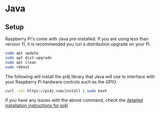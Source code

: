 # Java

## Setup

Raspberry Pi's come with Java pre-installed. If you are using less than version 11, it is recommended you run a distribution upgrade on your Pi.

```bash
sudo apt update
sudo apt dist-upgrade
sudo apt clean
sudo reboot
```

The following will install the pi4j library that Java will use to interface with your Raspberry Pi hardware controls such as the GPIO.

```bash
curl -ssl https://pi4j.com/install | sudo bash
```

If you have any issues with the above command, check the [detailed installation instructions for pi4j](https://pi4j.com/1.2/install.html)

